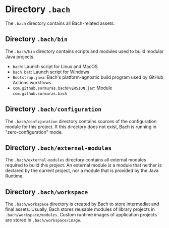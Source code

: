# Directory `.bach`

The `.bach` directory contains all Bach-related assets.

## Directory `.bach/bin`

The `.bach/bin` directory contains scripts and modules used to build modular Java projects.

- `bach`: Launch script for Linux and MacOS
- `bach.bat`: Launch script for Windows
- `Bootstrap.java`: Bach's platform-agnostic build program used by GitHub Actions workflows.
- `com.github.sormuras.bach@VERSION.jar`: Module `com.github.sormuras.bach`

## Directory `.bach/configuration`

The `.bach/configuration` directory contains sources of the configuration module for this project.
If this directory does not exist, Bach is running in "zero-configuration" mode.

## Directory `.bach/external-modules`

The `.bach/external-modules` directory contains all external modules required to build this project.
An external module is a module that neither is declared by the current project, nor a module that is provided by the Java Runtime.

## Directory `.bach/workspace`

The `.bach/workspace` directory is created by Bach to store intermediat and final assets.
Usually, Bach stores reusable modules of library projects in `.bach/workspace/modules`.
Custom runtime images of application projects are stored in `.bach/workspace/image`.
